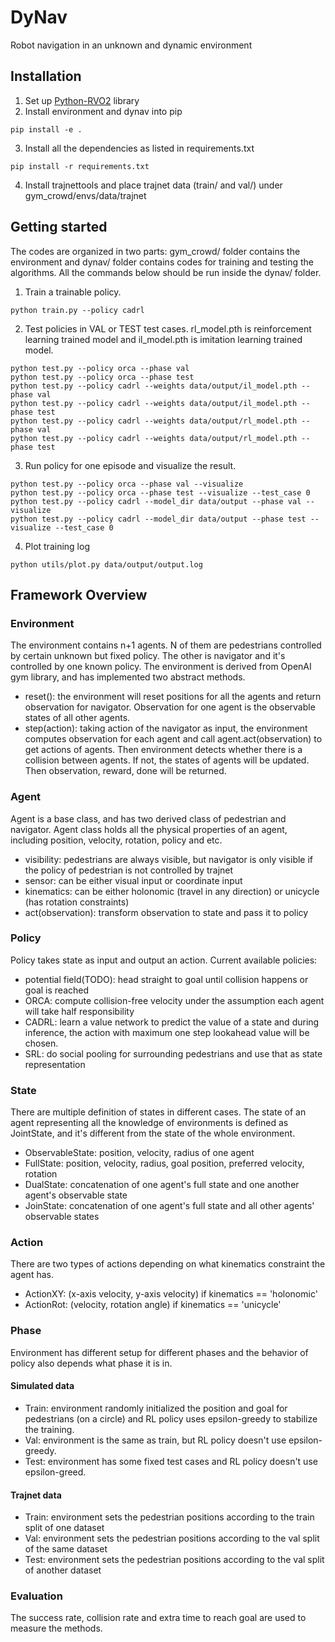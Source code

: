 # DyNav
Robot navigation in an unknown and dynamic environment


## Installation
1. Set up [Python-RVO2](https://github.com/sybrenstuvel/Python-RVO2) library
2. Install environment and dynav into pip
```
pip install -e .
```
3. Install all the dependencies as listed in requirements.txt
```
pip install -r requirements.txt
```
4. Install trajnettools and place trajnet data (train/ and val/) under gym_crowd/envs/data/trajnet

## Getting started
The codes are organized in two parts: gym_crowd/ folder contains the environment and
dynav/ folder contains codes for training and testing the algorithms. All the commands 
below should be run inside the dynav/ folder.


1. Train a trainable policy.
```
python train.py --policy cadrl
```
2. Test policies in VAL or TEST test cases. rl_model.pth is reinforcement learning trained model and il_model.pth
is imitation learning trained model.
```
python test.py --policy orca --phase val
python test.py --policy orca --phase test
python test.py --policy cadrl --weights data/output/il_model.pth --phase val
python test.py --policy cadrl --weights data/output/il_model.pth --phase test
python test.py --policy cadrl --weights data/output/rl_model.pth --phase val
python test.py --policy cadrl --weights data/output/rl_model.pth --phase test
```
3. Run policy for one episode and visualize the result.
```
python test.py --policy orca --phase val --visualize
python test.py --policy orca --phase test --visualize --test_case 0
python test.py --policy cadrl --model_dir data/output --phase val --visualize
python test.py --policy cadrl --model_dir data/output --phase test --visualize --test_case 0
```
4. Plot training log
```
python utils/plot.py data/output/output.log
```


## Framework Overview
### Environment
The environment contains n+1 agents. N of them are pedestrians controlled by certain unknown
but fixed policy. The other is navigator and it's controlled by one known policy.
The environment is derived from OpenAI gym library, and has implemented two abstract methods.
* reset(): the environment will reset positions for all the agents and return observation 
for navigator. Observation for one agent is the observable states of all other agents.
* step(action): taking action of the navigator as input, the environment computes observation
for each agent and call agent.act(observation) to get actions of agents. Then environment detects
whether there is a collision between agents. If not, the states of agents will be updated. Then 
observation, reward, done will be returned.


### Agent
Agent is a base class, and has two derived class of pedestrian and navigator. Agent class holds
all the physical properties of an agent, including position, velocity, rotation, policy and etc.
* visibility: pedestrians are always visible, but navigator is only visible if the policy of 
pedestrian is not controlled by trajnet
* sensor: can be either visual input or coordinate input
* kinematics: can be either holonomic (travel in any direction) or unicycle (has rotation constraints)
* act(observation): transform observation to state and pass it to policy

### Policy
Policy takes state as input and output an action. Current available policies:
* potential field(TODO): head straight to goal until collision happens or goal is reached
* ORCA: compute collision-free velocity under the assumption each agent will take half responsibility
* CADRL: learn a value network to predict the value of a state and during inference,
the action with maximum one step lookahead value will be chosen.
* SRL: do social pooling for surrounding pedestrians and use that as state representation

### State
There are multiple definition of states in different cases. The state of an agent representing all
the knowledge of environments is defined as JointState, and it's different from the state of the whole environment.
* ObservableState: position, velocity, radius of one agent
* FullState: position, velocity, radius, goal position, preferred velocity, rotation
* DualState: concatenation of one agent's full state and one another agent's observable state
* JoinState: concatenation of one agent's full state and all other agents' observable states 

### Action
There are two types of actions depending on what kinematics constraint the agent has.
* ActionXY: (x-axis velocity, y-axis velocity) if kinematics == 'holonomic'
* ActionRot: (velocity, rotation angle) if kinematics == 'unicycle'

### Phase
Environment has different setup for different phases and the behavior of policy also 
depends what phase it is in.
#### Simulated data
* Train: environment randomly initialized the position and goal for pedestrians (on a circle) and RL policy
uses epsilon-greedy to stabilize the training.
* Val: environment is the same as train, but RL policy doesn't use epsilon-greedy.
* Test: environment has some fixed test cases and RL policy doesn't use epsilon-greed. 
#### Trajnet data
* Train: environment sets the pedestrian positions according to the train split of one dataset
* Val: environment sets the pedestrian positions according to the val split of the same dataset
* Test: environment sets the pedestrian positions according to the val split of another dataset

### Evaluation
The success rate, collision rate and extra time to reach goal are used to measure
the methods.
